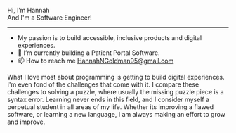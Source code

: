 Hi, I’m Hannah
<br>
And I'm a Software Engineer!
<hr>


-  My passion is to build accessible, inclusive products and digital experiences. 
- 🌱 I’m currently building a Patient Portal Software.
- 📫 How to reach me HannahNGoldman95@gmail.com


What I love most about programming is getting to build digital experiences. I'm even fond of the challenges that come with it. I compare these challenges to solving a puzzle, where usually the missing puzzle piece is a syntax error. Learning never ends in this field, and I consider myself a perpetual student in all areas of my life. Whether its improving a flawed software, or learning a new language, I am always making an effort to grow and improve.


<!---
hngoldman995/hngoldman995 is a ✨ special ✨ repository because its `README.md` (this file) appears on your GitHub profile.
You can click the Preview link to take a look at your changes.
--->
